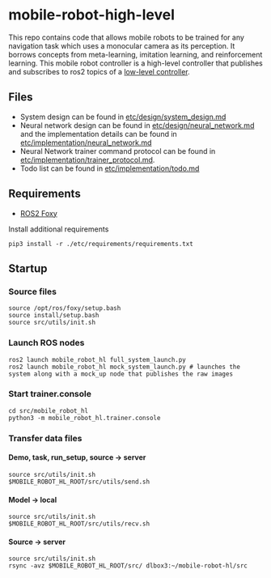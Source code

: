 # mobile-robot-high-level

This repo contains code that allows mobile robots to be trained for any navigation task which uses a monocular camera as its perception. It borrows concepts from meta-learning, imitation learning, and reinforcement learning. This mobile robot controller is a high-level controller that publishes and subscribes to ros2 topics of a [low-level controller](https://github.com/ruke1ire/mobile-robot-base).

## Files

- System design can be found in [etc/design/system_design.md](https://github.com/ruke1ire/mobile-robot-hl/blob/test_branch/etc/design/system_design.md)
- Neural network design can be found in [etc/design/neural_network.md](https://github.com/ruke1ire/mobile-robot-hl/blob/main/etc/design/neural_network.md) and the implementation details can be found in [etc/implementation/neural_network.md](https://github.com/ruke1ire/mobile-robot-hl/blob/main/etc/implementation/neural_network.md)
- Neural Network trainer command protocol can be found in [etc/implementation/trainer_protocol.md](https://github.com/ruke1ire/mobile-robot-hl/blob/main/etc/implementation/trainer_protocol.md).
- Todo list can be found in [etc/implementation/todo.md](https://github.com/ruke1ire/mobile-robot-hl/blob/main/etc/implementation/todo.md)

## Requirements

- [ROS2 Foxy](https://docs.ros.org/en/foxy/Installation.html)

Install additional requirements
```
pip3 install -r ./etc/requirements/requirements.txt
```

## Startup

### Source files

```
source /opt/ros/foxy/setup.bash
source install/setup.bash
source src/utils/init.sh
```

### Launch ROS nodes

```
ros2 launch mobile_robot_hl full_system_launch.py 
ros2 launch mobile_robot_hl mock_system_launch.py # launches the system along with a mock_up node that publishes the raw images
```

### Start trainer.console

```
cd src/mobile_robot_hl
python3 -m mobile_robot_hl.trainer.console
```

### Transfer data files

#### Demo, task, run_setup, source -> server
```
source src/utils/init.sh
$MOBILE_ROBOT_HL_ROOT/src/utils/send.sh
```

#### Model -> local

```
source src/utils/init.sh
$MOBILE_ROBOT_HL_ROOT/src/utils/recv.sh
```

#### Source -> server

```
source src/utils/init.sh
rsync -avz $MOBILE_ROBOT_HL_ROOT/src/ dlbox3:~/mobile-robot-hl/src
```

